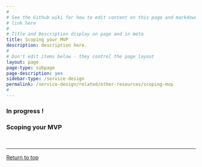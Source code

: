 ```yaml
---
#
# See the Github wiki for how to edit content on this page and markdown styles you can use:
# link here
#
# Title and Description display on page and in meta
title: Scoping your MVP
description: description here.
#
# Don't edit items below - they control the page layout
layout: page
page-type: subpage
page-description: yes
sidebar-type: /service-design
permalink: /service-design/related/other-resources/scoping-mvp
#
---
```


### In progress !

### Scoping your MVP


<br/>

<hr>

<a href="#">Return to top</a>
